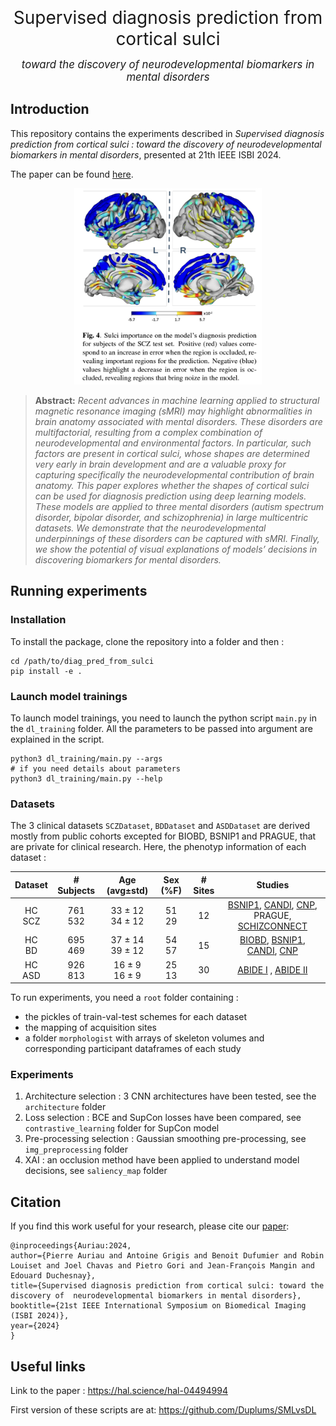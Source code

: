 <div align="center">

<span style="font-size:2.0em;">Supervised diagnosis prediction from cortical sulci</span>

<span style="font-size:1.2em;">*toward the discovery of neurodevelopmental biomarkers in mental disorders*</span>

</div>

## Introduction

This repository contains the experiments described in _Supervised diagnosis prediction from cortical sulci : toward the discovery of neurodevelopmental biomarkers in mental disorders_, presented at 21th IEEE ISBI 2024.

The paper can be found [here](/https://hal.science/hal-04494994/document).

<div align="center">
<img src="sulci_importance.png" width="300">
</div>

> **Abstract:** *Recent advances in machine learning applied to structural magnetic resonance imaging (sMRI) may highlight abnormalities in brain anatomy associated with mental disorders. These disorders are multifactorial, resulting from a complex combination of neurodevelopmental and environmental factors. In particular, such factors are present in cortical sulci, whose shapes are determined very early in brain development and are a valuable proxy for capturing specifically the neurodevelopmental contribution of brain anatomy. This paper explores whether the shapes of cortical sulci can be used for diagnosis prediction using deep learning models. These models are applied to three mental disorders (autism spectrum disorder, bipolar disorder, and schizophrenia) in large multicentric datasets. We demonstrate that the neurodevelopmental underpinnings of these disorders can be captured with sMRI. Finally, we show the potential of visual explanations of models’ decisions in discovering biomarkers for mental disorders.*

## Running experiments

### Installation
To install the package, clone the repository into a folder and then :
``` Shell
cd /path/to/diag_pred_from_sulci
pip install -e .
```

### Launch model trainings

To launch model trainings, you need to launch the python script `main.py` in the `dl_training` folder.
All the parameters to be passed into argument are explained in the script.
``` Shell
python3 dl_training/main.py --args
# if you need details about parameters
python3 dl_training/main.py --help
```

### Datasets

The 3 clinical datasets `SCZDataset`, `BDDataset` and `ASDDataset` are derived mostly from public cohorts excepted for 
BIOBD, BSNIP1 and PRAGUE, that are private for clinical research. Here, the phenotyp information of each dataset :

**Dataset** | **# Subjects** | **Age** (avg±std) | **Sex (\%F)** | **# Sites** | **Studies**
| :---:| :---: | :---: | :---: | :---: | :---: |
HC<br>SCZ | 761<br>532 | 33 ± 12<br>34 ± 12 | 51<br>29 | 12 | [BSNIP1](http://b-snip.org), [CANDI](https://www.nitrc.org/projects/candi_share), [CNP](https://www.ncbi.nlm.nih.gov/pmc/articles/PMC5664981/),   PRAGUE, [SCHIZCONNECT](http://schizconnect.org)
HC<br>BD | 695<br>469 | 37 ± 14<br>39 ± 12 | 54<br>57 | 15 | [BIOBD](https://pubmed.ncbi.nlm.nih.gov/29981196/), [BSNIP1](http://b-snip.org), [CANDI](https://www.nitrc.org/projects/candi_share), [CNP](https://www.ncbi.nlm.nih.gov/pmc/articles/PMC5664981/)
HC<br>ASD | 926<br>813 | 16 ± 9<br>16 ± 9 | 25<br>13 | 30 | [ABIDE I](http://fcon_1000.projects.nitrc.org/indi/abide/abide_I.html) , [ABIDE II](http://fcon_1000.projects.nitrc.org/indi/abide/abide_II.html)

To run experiments, you need a `root` folder containing :
- the pickles of train-val-test schemes for each dataset
- the mapping of acquisition sites
- a folder `morphologist` with arrays of skeleton volumes and corresponding participant dataframes of each study

### Experiments

1. Architecture selection : 3 CNN architectures have been tested, see the `architecture` folder
2. Loss selection : BCE and SupCon losses have been compared, see `contrastive_learning` folder for SupCon model
3. Pre-processing selection : Gaussian smoothing pre-processing, see `img_preprocessing` folder
4. XAI : an occlusion method have been applied to understand model decisions, see `saliency_map` folder

## Citation
If you find this work useful for your research, please cite our [paper](https://hal.science/hal-04494994):
```
@inproceedings{Auriau:2024,
author={Pierre Auriau and Antoine Grigis and Benoit Dufumier and Robin Louiset and Joel Chavas and Pietro Gori and Jean-François Mangin and Edouard Duchesnay},
title={Supervised diagnosis prediction from cortical sulci: toward the discovery of  neurodevelopmental biomarkers in mental disorders},
booktitle={21st IEEE International Symposium on Biomedical Imaging (ISBI 2024)},
year={2024}
}
```
## Useful links
Link to the paper : <https://hal.science/hal-04494994>

First version of these scripts are at: <https://github.com/Duplums/SMLvsDL>